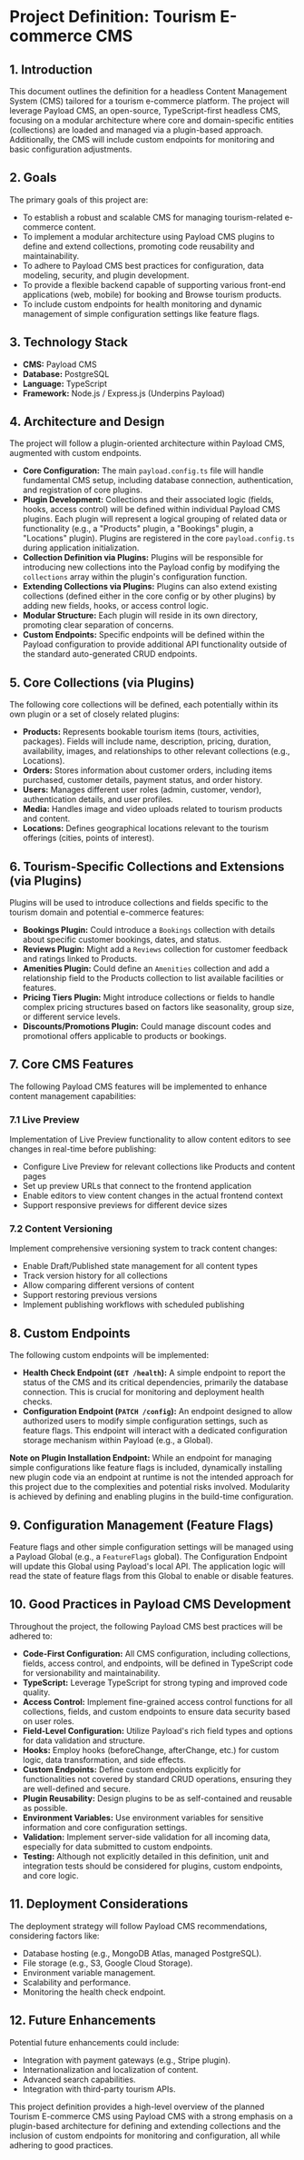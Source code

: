 # Project Definition: Tourism E-commerce CMS

## 1. Introduction

This document outlines the definition for a headless Content Management System (CMS) tailored for a tourism e-commerce platform. The project will leverage Payload CMS, an open-source, TypeScript-first headless CMS, focusing on a modular architecture where core and domain-specific entities (collections) are loaded and managed via a plugin-based approach. Additionally, the CMS will include custom endpoints for monitoring and basic configuration adjustments.

## 2. Goals

The primary goals of this project are:

* To establish a robust and scalable CMS for managing tourism-related e-commerce content.
* To implement a modular architecture using Payload CMS plugins to define and extend collections, promoting code reusability and maintainability.
* To adhere to Payload CMS best practices for configuration, data modeling, security, and plugin development.
* To provide a flexible backend capable of supporting various front-end applications (web, mobile) for booking and Browse tourism products.
* To include custom endpoints for health monitoring and dynamic management of simple configuration settings like feature flags.

## 3. Technology Stack

* **CMS:** Payload CMS
* **Database:** PostgreSQL
* **Language:** TypeScript
* **Framework:** Node.js / Express.js (Underpins Payload)

## 4. Architecture and Design

The project will follow a plugin-oriented architecture within Payload CMS, augmented with custom endpoints.

* **Core Configuration:** The main `payload.config.ts` file will handle fundamental CMS setup, including database connection, authentication, and registration of core plugins.
* **Plugin Development:** Collections and their associated logic (fields, hooks, access control) will be defined within individual Payload CMS plugins. Each plugin will represent a logical grouping of related data or functionality (e.g., a "Products" plugin, a "Bookings" plugin, a "Locations" plugin). Plugins are registered in the core `payload.config.ts` during application initialization.
* **Collection Definition via Plugins:** Plugins will be responsible for introducing new collections into the Payload config by modifying the `collections` array within the plugin's configuration function.
* **Extending Collections via Plugins:** Plugins can also extend existing collections (defined either in the core config or by other plugins) by adding new fields, hooks, or access control logic.
* **Modular Structure:** Each plugin will reside in its own directory, promoting clear separation of concerns.
* **Custom Endpoints:** Specific endpoints will be defined within the Payload configuration to provide additional API functionality outside of the standard auto-generated CRUD endpoints.

## 5. Core Collections (via Plugins)

The following core collections will be defined, each potentially within its own plugin or a set of closely related plugins:

* **Products:** Represents bookable tourism items (tours, activities, packages). Fields will include name, description, pricing, duration, availability, images, and relationships to other relevant collections (e.g., Locations).
* **Orders:** Stores information about customer orders, including items purchased, customer details, payment status, and order history.
* **Users:** Manages different user roles (admin, customer, vendor), authentication details, and user profiles.
* **Media:** Handles image and video uploads related to tourism products and content.
* **Locations:** Defines geographical locations relevant to the tourism offerings (cities, points of interest).

## 6. Tourism-Specific Collections and Extensions (via Plugins)

Plugins will be used to introduce collections and fields specific to the tourism domain and potential e-commerce features:

* **Bookings Plugin:** Could introduce a `Bookings` collection with details about specific customer bookings, dates, and status.
* **Reviews Plugin:** Might add a `Reviews` collection for customer feedback and ratings linked to Products.
* **Amenities Plugin:** Could define an `Amenities` collection and add a relationship field to the Products collection to list available facilities or features.
* **Pricing Tiers Plugin:** Might introduce collections or fields to handle complex pricing structures based on factors like seasonality, group size, or different service levels.
* **Discounts/Promotions Plugin:** Could manage discount codes and promotional offers applicable to products or bookings.

## 7. Core CMS Features

The following Payload CMS features will be implemented to enhance content management capabilities:

### 7.1 Live Preview

Implementation of Live Preview functionality to allow content editors to see changes in real-time before publishing:

* Configure Live Preview for relevant collections like Products and content pages
* Set up preview URLs that connect to the frontend application
* Enable editors to view content changes in the actual frontend context
* Support responsive previews for different device sizes

### 7.2 Content Versioning

Implement comprehensive versioning system to track content changes:

* Enable Draft/Published state management for all content types
* Track version history for all collections
* Allow comparing different versions of content
* Support restoring previous versions
* Implement publishing workflows with scheduled publishing

## 8. Custom Endpoints

The following custom endpoints will be implemented:

* **Health Check Endpoint (`GET /health`):** A simple endpoint to report the status of the CMS and its critical dependencies, primarily the database connection. This is crucial for monitoring and deployment health checks.
* **Configuration Endpoint (`PATCH /config`):** An endpoint designed to allow authorized users to modify simple configuration settings, such as feature flags. This endpoint will interact with a dedicated configuration storage mechanism within Payload (e.g., a Global).

**Note on Plugin Installation Endpoint:** While an endpoint for managing simple configurations like feature flags is included, dynamically installing new plugin code via an endpoint at runtime is not the intended approach for this project due to the complexities and potential risks involved. Modularity is achieved by defining and enabling plugins in the build-time configuration.

## 9. Configuration Management (Feature Flags)

Feature flags and other simple configuration settings will be managed using a Payload Global (e.g., a `FeatureFlags` global). The Configuration Endpoint will update this Global using Payload's local API. The application logic will read the state of feature flags from this Global to enable or disable features.

## 10. Good Practices in Payload CMS Development

Throughout the project, the following Payload CMS best practices will be adhered to:

* **Code-First Configuration:** All CMS configuration, including collections, fields, access control, and endpoints, will be defined in TypeScript code for versionability and maintainability.
* **TypeScript:** Leverage TypeScript for strong typing and improved code quality.
* **Access Control:** Implement fine-grained access control functions for all collections, fields, and custom endpoints to ensure data security based on user roles.
* **Field-Level Configuration:** Utilize Payload's rich field types and options for data validation and structure.
* **Hooks:** Employ hooks (beforeChange, afterChange, etc.) for custom logic, data transformation, and side effects.
* **Custom Endpoints:** Define custom endpoints explicitly for functionalities not covered by standard CRUD operations, ensuring they are well-defined and secure.
* **Plugin Reusability:** Design plugins to be as self-contained and reusable as possible.
* **Environment Variables:** Use environment variables for sensitive information and core configuration settings.
* **Validation:** Implement server-side validation for all incoming data, especially for data submitted to custom endpoints.
* **Testing:** Although not explicitly detailed in this definition, unit and integration tests should be considered for plugins, custom endpoints, and core logic.

## 11. Deployment Considerations

The deployment strategy will follow Payload CMS recommendations, considering factors like:

* Database hosting (e.g., MongoDB Atlas, managed PostgreSQL).
* File storage (e.g., S3, Google Cloud Storage).
* Environment variable management.
* Scalability and performance.
* Monitoring the health check endpoint.

## 12. Future Enhancements

Potential future enhancements could include:

* Integration with payment gateways (e.g., Stripe plugin).
* Internationalization and localization of content.
* Advanced search capabilities.
* Integration with third-party tourism APIs.

This project definition provides a high-level overview of the planned Tourism E-commerce CMS using Payload CMS with a strong emphasis on a plugin-based architecture for defining and extending collections and the inclusion of custom endpoints for monitoring and configuration, all while adhering to good practices.